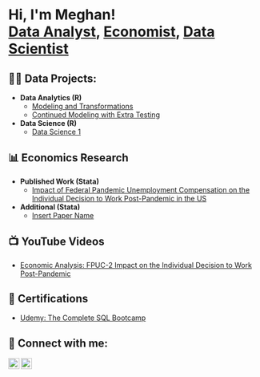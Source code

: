 <h1>Hi, I'm Meghan! <br/><a href="future link here">Data Analyst</a>, <a href="future link here">Economist</a>, <a href="future link here">Data Scientist</a>

<h2>👨‍💻 Data Projects:</h2>

- <b>Data Analytics (R)</b>
  - [Modeling and Transformations](https://github.com/MeghanKPartrick/BasicModeling)
  - [Continued Modeling with Extra Testing](https://github.com/MeghanKPartrick/ModelingandTesting)
- <b>Data Science (R)</b>
  - [Data Science 1](https://github.com/MeghanKPartrick)

<h2>📊 Economics Research</h2>

- <b>Published Work (Stata)</b>
  - [Impact of Federal Pandemic Unemployment Compensation on the Individual Decision to Work Post-Pandemic in the US](https://github.com/MeghanKPartrick/FPUC-2Research)
- <b>Additional (Stata)</b>
  - [Insert Paper Name](https://github.com/MeghanKPartrick)

<h2>📺 YouTube Videos</h2>

- [Economic Analysis: FPUC-2 Impact on the Individual Decision to Work Post-Pandemic](https://www.youtube.com/watch?v=a83ASGn_V_s)

<h2>📄 Certifications</h2>

- [Udemy: The Complete SQL Bootcamp](https://www.youtube.com/@MeghanPartrick)

<h2> 🤳 Connect with me:</h2>

[<img align="left" alt="JoshMadakor | YouTube" width="22px" src="https://cdn.jsdelivr.net/npm/simple-icons@v3/icons/youtube.svg" />][youtube]
[<img align="left" alt="JoshMadakor | LinkedIn" width="22px" src="https://cdn.jsdelivr.net/npm/simple-icons@v3/icons/linkedin.svg" />][linkedin]

[youtube]: https://www.youtube.com/@MeghanPartrick
[linkedin]: https://linkedin.com/in/meghan-partrick

<!--
**joshmadakor1/joshmadakor1** is a ✨ _special_ ✨ repository because its `README.md` (this file) appears on your GitHub profile.

Here are some ideas to get you started:

- 🔭 I’m currently working on ...
- 🌱 I’m currently learning ...
- 👯 I’m looking to collaborate on ...
- 🤔 I’m looking for help with ...
- 💬 Ask me about ...
- 📫 How to reach me: ...
- 😄 Pronouns: ...
- ⚡ Fun fact: ...
-->
